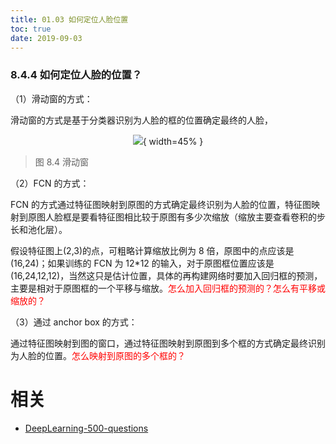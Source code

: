 ```yaml
---
title: 01.03 如何定位人脸位置
toc: true
date: 2019-09-03
---
```


### 8.4.4 如何定位人脸的位置？

（1）滑动窗的方式：

滑动窗的方式是基于分类器识别为人脸的框的位置确定最终的人脸，

<center>

![](http://images.iterate.site/blog/image/20190722/5BuV18OKiMcp.png?imageslim){ width=45% }

</center>


> 图 8.4 滑动窗

（2）FCN 的方式：

FCN 的方式通过特征图映射到原图的方式确定最终识别为人脸的位置，特征图映射到原图人脸框是要看特征图相比较于原图有多少次缩放（缩放主要查看卷积的步长和池化层）。

假设特征图上(2,3)的点，可粗略计算缩放比例为 8 倍，原图中的点应该是(16,24)；如果训练的 FCN 为 12*12 的输入，对于原图框位置应该是(16,24,12,12)，当然这只是估计位置，具体的再构建网络时要加入回归框的预测，主要是相对于原图框的一个平移与缩放。<span style="color:red;">怎么加入回归框的预测的？怎么有平移或缩放的？</span>

（3）通过 anchor box 的方式：

通过特征图映射到图的窗口，通过特征图映射到原图到多个框的方式确定最终识别为人脸的位置。<span style="color:red;">怎么映射到原图的多个框的？</span>






# 相关

- [DeepLearning-500-questions](https://github.com/scutan90/DeepLearning-500-questions)
